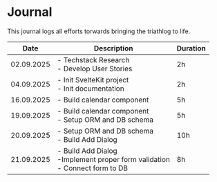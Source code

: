 # Journal
This journal logs all efforts torwards bringing the triathlog to life.

| Date|Description|Duration|
|-----|-----------|----------|
|02.09.2025| - Techstack Research <br /> - Develop User Stories | 2h
|04.09.2025| - Init SvelteKit project <br /> - Init documentation | 2h
|16.09.2025| - Build calendar component | 5h
|19.09.2025| - Build calendar component <br /> - Setup ORM and DB schema | 5h
|20.09.2025| - Setup ORM and DB schema <br /> - Build Add Dialog | 10h
|21.09.2025| - Build Add Dialog <br /> -Implement proper form validation <br /> - Connect form to DB | 8h